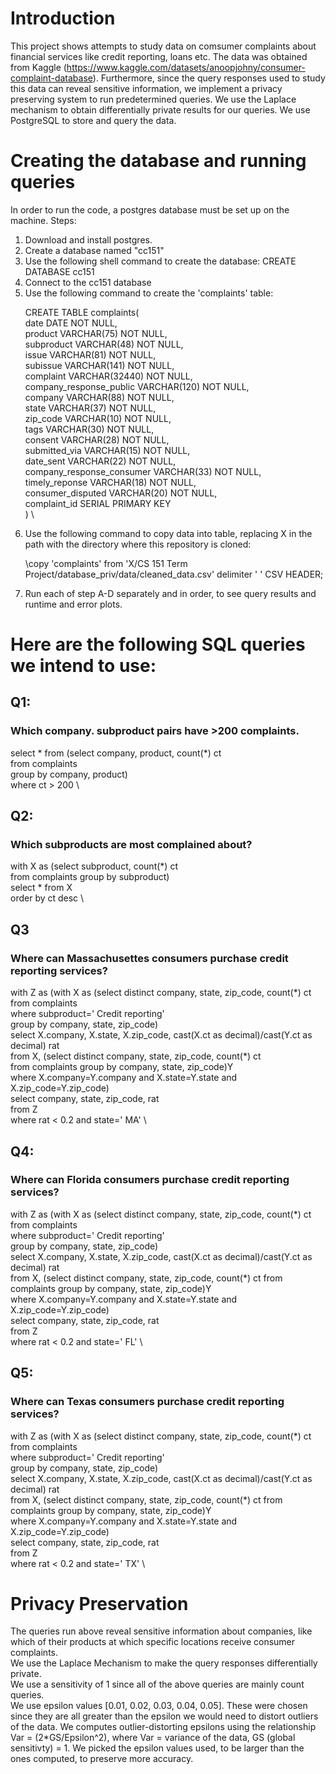# Introduction
This project shows attempts to study data on comsumer complaints about financial services like credit reporting, loans etc. The data was obtained from Kaggle (https://www.kaggle.com/datasets/anoopjohny/consumer-complaint-database). Furthermore, since the query responses used to study this data can reveal sensitive information, we implement a privacy preserving system to run predetermined queries. We use the Laplace mechanism to obtain differentially private results for our queries. We use PostgreSQL to store and query the data.

# Creating the database and running queries
In order to run the code, a postgres database must be set up on the machine. 
Steps:
<ol>
<li> Download and install postgres.
<li> Create a database named "cc151"
<li> Use the following shell command to create the database:
CREATE DATABASE cc151
<li> Connect to the cc151 database
<li> Use the following command to create the 'complaints' table:

CREATE TABLE complaints( \
    date DATE NOT NULL, \
    product VARCHAR(75) NOT NULL, \
    subproduct VARCHAR(48) NOT NULL, \
    issue VARCHAR(81) NOT NULL, \
    subissue VARCHAR(141) NOT NULL, \
    complaint VARCHAR(32440) NOT NULL, \
    company_response_public VARCHAR(120) NOT NULL, \
    company VARCHAR(88) NOT NULL, \
    state VARCHAR(37) NOT NULL, \
    zip_code VARCHAR(10) NOT NULL, \
    tags VARCHAR(30) NOT NULL, \
    consent VARCHAR(28) NOT NULL, \
    submitted_via VARCHAR(15) NOT NULL, \
    date_sent VARCHAR(22) NOT NULL, \
    company_response_consumer VARCHAR(33) NOT NULL, \
    timely_reponse VARCHAR(18) NOT NULL, \
    consumer_disputed VARCHAR(20) NOT NULL, \
    complaint_id SERIAL PRIMARY KEY \
    ) \

<li> Use the following command to copy data into table, replacing X in the path with the directory where this repository is cloned:

\copy 'complaints' from 'X/CS 151 Term Project/database_priv/data/cleaned_data.csv' delimiter ' ' CSV HEADER;

<li> Run each of step A-D separately and in order, to see query results and runtime and error plots.
</ol>

# Here are the following SQL queries we intend to use:

## Q1:
### Which company. subproduct pairs have >200 complaints.
select * from (select company, product, count(\*) ct \
from complaints \
group by company, product) \
where ct > 200 \

## Q2:
### Which subproducts are most complained about?    
with X as (select subproduct, count(\*) ct \
		  from complaints group by subproduct) \
select * from X \
order by ct desc \

## Q3
### Where can Massachusettes consumers purchase credit reporting services?
with Z as (with X as (select distinct company, state, zip_code, count(\*) ct \
from complaints \
where subproduct=' Credit reporting' \
		  group by company, state, zip_code) \
select X.company, X.state, X.zip_code, cast(X.ct as decimal)/cast(Y.ct as decimal) rat \
from X, (select distinct company, state, zip_code, count(\*) ct \
from complaints group by company, state, zip_code)Y \
where X.company=Y.company and X.state=Y.state and X.zip_code=Y.zip_code) \
select company, state, zip_code, rat \
from Z \
where rat < 0.2 and state=' MA' \

## Q4: 
### Where can Florida consumers purchase credit reporting services?
with Z as (with X as (select distinct company, state, zip_code, count(\*) ct from
complaints \
where subproduct=' Credit reporting' \
		  group by company, state, zip_code) \
select X.company, X.state, X.zip_code, cast(X.ct as decimal)/cast(Y.ct as decimal) rat \
from X, (select distinct company, state, zip_code, count(\*) ct from \
complaints group by company, state, zip_code)Y \
where X.company=Y.company and X.state=Y.state and X.zip_code=Y.zip_code) \
select company, state, zip_code, rat \
from Z \
where rat < 0.2 and state=' FL' \

## Q5: 
### Where can Texas consumers purchase credit reporting services?

with Z as (with X as (select distinct company, state, zip_code, count(\*) ct from
complaints  \
where subproduct=' Credit reporting' \
		  group by company, state, zip_code) \
select X.company, X.state, X.zip_code, cast(X.ct as decimal)/cast(Y.ct as decimal) rat \
from X, (select distinct company, state, zip_code, count(\*) ct from \
complaints group by company, state, zip_code)Y \
where X.company=Y.company and X.state=Y.state and X.zip_code=Y.zip_code) \
select company, state, zip_code, rat \
from Z \
where rat < 0.2 and state=' TX' \

# Privacy Preservation
The queries run above reveal sensitive information about companies, like which of their products at which specific locations receive consumer complaints. \
We use the Laplace Mechanism to make the query responses differentially private. \
We use a sensitivity of 1 since all of the above queries are mainly count queries. \
We use epsilon values [0.01, 0.02, 0.03, 0.04, 0.05]. These were chosen since they are all greater than the epsilon we would need to distort outliers of the data. We computes outlier-distorting epsilons using the relationship Var = (2*GS/Epsilon^2), where Var = variance of the data, GS (global sensitivty) = 1. We picked the epsilon values used, to be larger than the ones computed, to preserve more accuracy.

